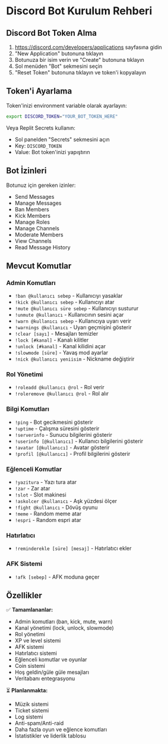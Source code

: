# Discord Bot Kurulum Rehberi

## Discord Bot Token Alma

1. https://discord.com/developers/applications sayfasına gidin
2. "New Application" butonuna tıklayın
3. Botunuza bir isim verin ve "Create" butonuna tıklayın
4. Sol menüden "Bot" sekmesini seçin
5. "Reset Token" butonuna tıklayın ve token'i kopyalayın

## Token'i Ayarlama

Token'inizi environment variable olarak ayarlayın:
```bash
export DISCORD_TOKEN="YOUR_BOT_TOKEN_HERE"
```

Veya Replit Secrets kullanın:
- Sol panelden "Secrets" sekmesini açın
- Key: `DISCORD_TOKEN`
- Value: Bot token'inizi yapıştırın

## Bot İzinleri

Botunuz için gereken izinler:
- Send Messages
- Manage Messages
- Ban Members
- Kick Members
- Manage Roles
- Manage Channels
- Moderate Members
- View Channels
- Read Message History

## Mevcut Komutlar

### Admin Komutları
- `!ban @kullanıcı sebep` - Kullanıcıyı yasaklar
- `!kick @kullanıcı sebep` - Kullanıcıyı atar
- `!mute @kullanıcı süre sebep` - Kullanıcıyı susturur
- `!unmute @kullanıcı` - Kullanıcının sesini açar
- `!warn @kullanıcı sebep` - Kullanıcıya uyarı verir
- `!warnings @kullanıcı` - Uyarı geçmişini gösterir
- `!clear [sayı]` - Mesajları temizler
- `!lock [#kanal]` - Kanalı kilitler
- `!unlock [#kanal]` - Kanal kilidini açar
- `!slowmode [süre]` - Yavaş mod ayarlar
- `!nick @kullanıcı yeniisim` - Nickname değiştirir

### Rol Yönetimi
- `!roleadd @kullanıcı @rol` - Rol verir
- `!roleremove @kullanıcı @rol` - Rol alır

### Bilgi Komutları
- `!ping` - Bot gecikmesini gösterir
- `!uptime` - Çalışma süresini gösterir
- `!serverinfo` - Sunucu bilgilerini gösterir
- `!userinfo [@kullanıcı]` - Kullanıcı bilgilerini gösterir
- `!avatar [@kullanıcı]` - Avatar gösterir
- `!profil [@kullanıcı]` - Profil bilgilerini gösterir

### Eğlenceli Komutlar
- `!yazitura` - Yazı tura atar
- `!zar` - Zar atar
- `!slot` - Slot makinesi
- `!askolcer @kullanıcı` - Aşk yüzdesi ölçer
- `!fight @kullanıcı` - Dövüş oyunu
- `!meme` - Random meme atar
- `!espri` - Random espri atar

### Hatırlatıcı
- `!reminderekle [süre] [mesaj]` - Hatırlatıcı ekler

### AFK Sistemi
- `!afk [sebep]` - AFK moduna geçer

## Özellikler

✅ **Tamamlananlar:**
- Admin komutları (ban, kick, mute, warn)
- Kanal yönetimi (lock, unlock, slowmode)
- Rol yönetimi
- XP ve level sistemi
- AFK sistemi
- Hatırlatıcı sistemi
- Eğlenceli komutlar ve oyunlar
- Coin sistemi
- Hoş geldin/güle güle mesajları
- Veritabanı entegrasyonu

⏳ **Planlanmakta:**
- Müzik sistemi
- Ticket sistemi
- Log sistemi
- Anti-spam/Anti-raid
- Daha fazla oyun ve eğlence komutları
- İstatistikler ve liderlik tablosu